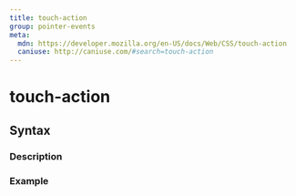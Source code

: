 ```yaml
---
title: touch-action
group: pointer-events
meta:
  mdn: https://developer.mozilla.org/en-US/docs/Web/CSS/touch-action
  caniuse: http://caniuse.com/#search=touch-action
---
```


# touch-action
<!--- Introduction for touch-action, keep it brief and set the overall context -->

## Syntax
<!--- Introduce the various syntax for touch-action -->

### Description
<!--- For each major section of syntax, provide a description explaining its usage further -->

### Example
<!--- Provide code examples for the syntax block you're currently describing -->